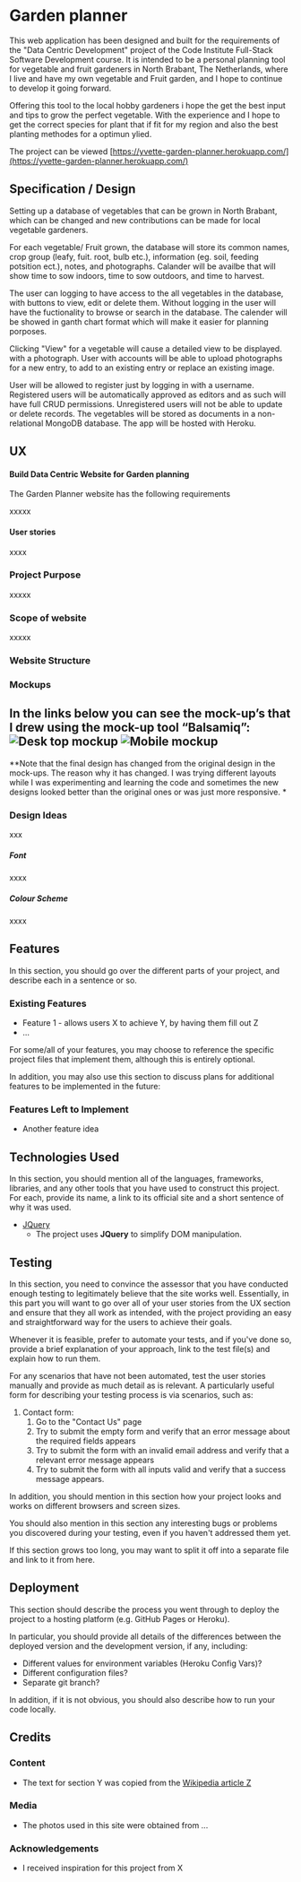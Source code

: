  # Garden planner

This web application has been designed and built for the requirements of the "Data Centric Development" project of the Code Institute Full-Stack Software Development course.  It is intended to be a personal planning tool for vegetable and fruit  gardeners in North Brabant, The Netherlands, where I live and have my own vegetable and Fruit garden, and I hope to continue to develop it going forward.

Offering this tool to the local hobby gardeners i hope the get the best input and tips to grow the perfect vegetable.  With the experience and  I hope to get the correct species for plant that if fit for my region and also the best planting methodes for a optimun ylied.

The project can be viewed [https://yvette-garden-planner.herokuapp.com/](https://yvette-garden-planner.herokuapp.com/)

## Specification / Design

Setting up  a database of vegetables that can be grown in North Brabant, which can be changed and new contributions can be made for local vegetable gardeners.

For each vegetable/ Fruit grown, the database will store its common names, crop group (leafy, fuit. root, bulb etc.), information (eg.  soil, feeding potsition ect.), notes, and photographs.   Calander will be availbe that will show time to sow indoors, time to sow outdoors, and time to harvest.

The user can logging to have access to the  all vegetables in the database, with buttons to view, edit or delete them.  Without logging in the user will have the fuctionality to browse or search in the database.    The calender will be showed in ganth chart format which will make it easier for planning porposes. 

Clicking "View" for a vegetable will cause a detailed view to be displayed. with a photograph.   User with accounts  will be able to upload photographs for a new entry, to add to an existing entry or replace an existing image.

User will be allowed to register just by logging in with a username.  Registered users will be automatically approved as editors and as such will have full CRUD permissions.   Unregistered users will not be able to update or delete records.
The vegetables will be stored as documents in a non-relational MongoDB database.   The app will be hosted with Heroku.
 
## UX
 
#### Build Data Centric Website for Garden planning

The Garden Planner website has the following requirements

xxxxx

#### User stories

xxxx

### Project Purpose

xxxxx

### Scope of website

xxxxx

### Website Structure

### Mockups

In the links below you can see the mock-up’s that I drew using the mock-up tool “Balsamiq”:
![Desk top mockup](/static/images/mockup_garden_planner.jpg)
![Mobile mockup](/static/images/mockup_garden_planner_mobile.jpg)
- 
**Note that the final design has changed from the original design in the mock-ups. The reason why it has changed. I was trying different layouts while I was experimenting and learning the code and sometimes the new designs looked better than the original ones or was just more responsive. *
 
### Design Ideas
xxx

##### Font
xxxx

##### Colour Scheme
xxxx

## Features

In this section, you should go over the different parts of your project, and describe each in a sentence or so.
 
### Existing Features
- Feature 1 - allows users X to achieve Y, by having them fill out Z
- ...

For some/all of your features, you may choose to reference the specific project files that implement them, although this is entirely optional.

In addition, you may also use this section to discuss plans for additional features to be implemented in the future:

### Features Left to Implement
- Another feature idea

## Technologies Used

In this section, you should mention all of the languages, frameworks, libraries, and any other tools that you have used to construct this project. For each, provide its name, a link to its official site and a short sentence of why it was used.

- [JQuery](https://jquery.com)
    - The project uses **JQuery** to simplify DOM manipulation.


## Testing

In this section, you need to convince the assessor that you have conducted enough testing to legitimately believe that the site works well. Essentially, in this part you will want to go over all of your user stories from the UX section and ensure that they all work as intended, with the project providing an easy and straightforward way for the users to achieve their goals.

Whenever it is feasible, prefer to automate your tests, and if you've done so, provide a brief explanation of your approach, link to the test file(s) and explain how to run them.

For any scenarios that have not been automated, test the user stories manually and provide as much detail as is relevant. A particularly useful form for describing your testing process is via scenarios, such as:

1. Contact form:
    1. Go to the "Contact Us" page
    2. Try to submit the empty form and verify that an error message about the required fields appears
    3. Try to submit the form with an invalid email address and verify that a relevant error message appears
    4. Try to submit the form with all inputs valid and verify that a success message appears.

In addition, you should mention in this section how your project looks and works on different browsers and screen sizes.

You should also mention in this section any interesting bugs or problems you discovered during your testing, even if you haven't addressed them yet.

If this section grows too long, you may want to split it off into a separate file and link to it from here.

## Deployment

This section should describe the process you went through to deploy the project to a hosting platform (e.g. GitHub Pages or Heroku).

In particular, you should provide all details of the differences between the deployed version and the development version, if any, including:
- Different values for environment variables (Heroku Config Vars)?
- Different configuration files?
- Separate git branch?

In addition, if it is not obvious, you should also describe how to run your code locally.


## Credits

### Content
- The text for section Y was copied from the [Wikipedia article Z](https://en.wikipedia.org/wiki/Z)

### Media
- The photos used in this site were obtained from ...

### Acknowledgements

- I received inspiration for this project from X